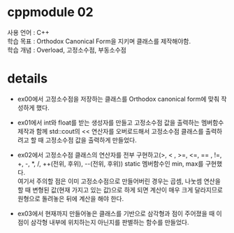 # cppmodule 02
사용 언어 : C++   
학습 목표 : Orthodox Canonical Form을 지키며 클래스를 제작해야함.  
학습 개념 : Overload, 고정소수점, 부동소수점  

# details
* ex00에서 고정소수점을 저장하는 클래스를 Orthodox canonical form에 맞춰 작성하게 했다.


* ex01에서 int와 float를 받는 생성자를 만들고 고정소수점 값을 출력하는 멤버함수 제작과 함께 std::cout의 << 연산자를 오버로드해서 고정소수점 클래스를 출력하려고 할 때 고정소수점 값을 출력하게 만들었다.

* ex02에서 고정소수점 클래스의 연산자를 전부 구현하고(>, < , >=, <=, == , !=, +, -, \*, /, ++(전위, 후위), --(전위, 후위)) static 멤버함수인 min, max를 구현했다.   
여기서 주의할 점은 이미 고정소수점으로 만들어버린 경우는 곱셈, 나눗셈 연산을 할 때 변형된 값(현재 가지고 있는 값)으로 하게 되면 계산이 매우 크게 달라지므로 원형으로 돌려놓은 뒤에 계산을 해야 한다.

* ex03에서 현재까지 만들어놓은 클래스를 기반으로 삼각형과 점이 주어졌을 때 이 점이 삼각형 내부에 위치하는지 아닌지를 판별하는 함수를 만들었다.
